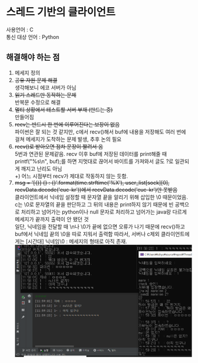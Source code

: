 # 스레드 기반의 클라이언트
사용언어 : C<br>
통신 대상 언어 : Python
## 해결해야 하는 점
1. 메세지 정의
2. ~~공유 자원 문제 해결~~<br>
	생각해보니 에코 서버가 아님
3. ~~읽기 스레드만 동작하는 문제~~<br>
	반복문 수정으로 해결
4. ~~멀티 상황에서 테스트할 서버 부재 (만드는 중)~~<br>
	만들어짐
5. ~~recv는 반드시 한 번에 이루어진다는 보장이 없음~~<br>
	파이썬은 잘 되는 것 같지만, c에서 recv()해서 buf에 내용을 저장해도 여러 번에 걸쳐 메세지가 도착하는 문제 발생, 추후 논의 필요
6. ~~recv()로 받아오면 점차 문장이 짤려서 옴~~<br>
	5번과 연관된 문제같음. recv 이후 buf에 저장된 데이터를 print해줄 때 printf("%s\n", buf);를 하면 지멋대로 끊어서 바이트를 가져와서 글도 ?로 일관되게 깨지고 난리도 아님<br>
	+) 어느 시점부터 recv가 제대로 작동하지 않는 듯함.
7. ~~msg = '[{}] {} : {}'.format(time.strftime('%X'), user_list[sock][0], recvData.decode('euc-kr'))에서 recvData.decode('euc-kr')만 못받음~~<br>
	클라이언트에서 닉네임 설정할 때 문자열 끝을 알리기 위해 삽입한 \0 때문이었음.<br>
	c는 \0로 문자열의 끝을 판단하고 그 뒤의 내용은 print하지 않기 때문에 빈 공백으로 처리하고 넘어가는 python이나 null 문자로 처리하고 넘어가는 java랑 다르게 메세지가 끝까지 출력이 안 됐던 것<br>
	일단, 닉네임을 전달할 때 \n나 \0가 끝에 없으면 오류가 나기 때문에 recv()하고 buf에서 닉네임 끝의 \0을 따로 지워서 출력함
	따라서, 서버나 c제외 클라이언트에게는 [시간대] 닉네임\0 : 메세지의 형태로 아직 존재.<br>
	![bug3](./img/bug3_debug2.PNG) 
